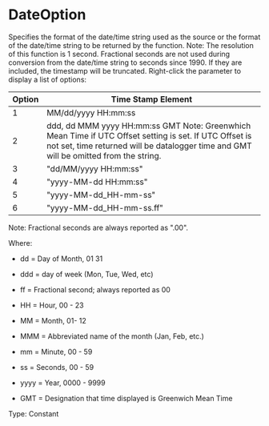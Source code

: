 # DateOption

Specifies the format of the date/time string used as the source or the format of the date/time string to be returned by the function. Note: The resolution of this function is 1 second. Fractional seconds are not used during conversion from the date/time string to seconds since 1990. If they are included, the timestamp will be truncated. Right-click the parameter to display a list of options:

| Option | Time Stamp Element                                                                                                                                                                              |
| ------ | ----------------------------------------------------------------------------------------------------------------------------------------------------------------------------------------------- |
| 1      | MM/dd/yyyy HH:mm:ss                                                                                                                                                                             |
| 2      | ddd, dd MMM yyyy HH:mm:ss GMT Note: Greenwhich Mean Time if UTC Offset setting is set. If UTC Offset is not set, time returned will be datalogger time and GMT will be omitted from the string. |
| 3      | "dd/MM/yyyy HH:mm:ss"                                                                                                                                                                           |
| 4      | "yyyy-MM-dd HH:mm:ss"                                                                                                                                                                           |
| 5      | "yyyy-MM-dd_HH-mm-ss"                                                                                                                                                                           |
| 6      | "yyyy-MM-dd_HH-mm-ss.ff"                                                                                                                                                                        |

Note: Fractional seconds are always reported as ".00".

Where:

- dd = Day of Month, 01 31

- ddd = day of week (Mon, Tue, Wed, etc)

- ff = Fractional second; always reported as 00

- HH = Hour, 00 - 23

- MM = Month, 01- 12

- MMM = Abbreviated name of the month (Jan, Feb, etc.)

- mm = Minute, 00 - 59

- ss = Seconds, 00 - 59

- yyyy = Year, 0000 - 9999

- GMT = Designation that time displayed is Greenwich Mean Time

Type: Constant
